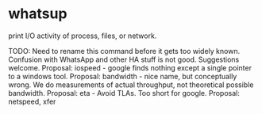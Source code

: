 whatsup
=======

print I/O activity of process, files, or network.

TODO: Need to rename this command before it gets too widely known.
      Confusion with WhatsApp and other HA stuff is not good.
      Suggestions welcome.
      Proposal: iospeed		- google finds nothing except a single pointer to a windows tool.
      Proposal: bandwidth	- nice name, but conceptually wrong. We do measurements of
      				  actual throughput, not theoretical possible bandwidth.
      Proposal: eta		- Avoid TLAs. Too short for google.
      Proposal: netspeed, xfer  


